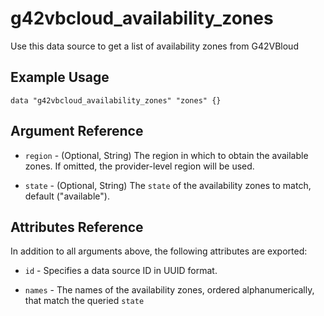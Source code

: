 # g42vbcloud\_availability\_zones

Use this data source to get a list of availability zones from G42VBloud

## Example Usage

```hcl
data "g42vbcloud_availability_zones" "zones" {}
```

## Argument Reference

* `region` - (Optional, String) The region in which to obtain the available zones. If omitted, the provider-level region will be used.

* `state` - (Optional, String) The `state` of the availability zones to match, default ("available").


## Attributes Reference

In addition to all arguments above, the following attributes are exported:

* `id` - Specifies a data source ID in UUID format.

* `names` - The names of the availability zones, ordered alphanumerically, that match the queried `state`

